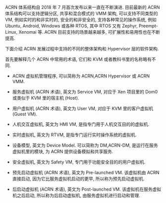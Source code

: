 
ACRN 体系结构自 2018 年 7 月首次发布以来一直在不断演进. 目前最新的 ACRN 体系结构可以支持逻辑分区, 共享和混合模式的 VMM 架构, 可以支持不同类型的 VM, 例如实时的和非实时的, 安全的和非安全的, 支持各种常见的操作系统, 例如 Ubuntu, Android, Windows 或各种 RTOS, 其中 RTOS 又有 Zephyr, Preempt-Linux, Xenomai 等. ACRN 目前支持的场景越来越多, 可扩展性和易用性也在不断提高.

下面介绍 ACRN 发展过程中支持的不同的整体架构和 Hypervisor 层的软件架构.

首先要解释几个 ACRN 中常用的术语, 它们和 KVM 或者教科书里的名称略有不同.

* ACRN 虚拟机管理程序, 可以简称为 ACRN,ACRN Hypervisor 或 ACRN VMM.

* 服务虚拟机 (ACRN 术语)​, 英文为 Service VM, 对应于 Xen 项目里的 Dom0 或类似于 KVM 里的宿主机 (Host).

* 用户虚拟机 (ACRN 术语)​, 英文为 User VM, 对应于 KVM 里的客户虚拟机 (Guest VM).

* 人机交互虚拟机, 英文为 HMI VM, 是指专门用于人机交互目的的虚拟机.

* 实时虚拟机, 英文为 RTVM, 是指专门运行实时操作系统的虚拟机.

* 设备模型, 英文为 Device Model. 可以简称为 DM,ACRN-DM, 是运行在服务虚拟机里的模块, 为 ACRN 提供设备模拟和共享服务.

* 安全虚拟机, 英文为 Safety VM, 专门用于功能安全目的的用户虚拟机.

* 预先启动虚拟机 (ACRN 术语)​, 英文为 Pre-launched VM. 该虚拟机由 ACRN 直接启动, 因为它比服务虚拟机启动的更早, 所以称为预先启动虚拟机.

* 后启动虚拟机 (ACRN 术语)​, 英文为 Post-launched VM. 该虚拟机在服务虚拟机之后启动, 所以称为后启动虚拟机, 由服务虚拟机进行启动和管理.